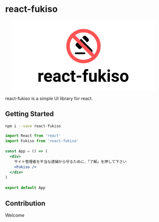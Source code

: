 # react-fukiso

<p align="center">
<img width="460" src="./banner.svg">
</p>

react-fukiso is a simple UI library for react.


## Getting Started

```bash
npm i --save react-fukiso
```

```jsx
import React from 'react'
import Fukiso from 'react-fukiso'

const App = () => (
  <div>
    サイト管理者を不当な逮捕から守るために、「了解」を押して下さい
    <Fukiso />
  </div>
)

export default App
```

## Contribution

Welcome
